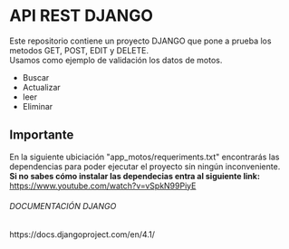 # API REST DJANGO 

Este repositorio contiene un proyecto DJANGO que pone a prueba los metodos GET, POST, EDIT y DELETE. <br />
Usamos como ejemplo de validación los datos de motos. <br />

- Buscar
- Actualizar 
- leer
- Eliminar

## Importante
En la siguiente ubiciación "app_motos/requeriments.txt" encontrarás las dependencias para poder ejecutar el proyecto sin ningún inconveniente. <br />
<b>Si no sabes cómo instalar las dependecias entra al siguiente link:</b>
https://www.youtube.com/watch?v=vSpkN99PiyE

<h6>DOCUMENTACIÓN DJANGO</h6>
https://docs.djangoproject.com/en/4.1/


